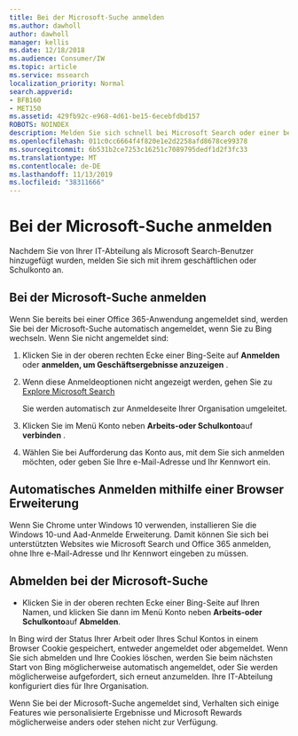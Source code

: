 ```yaml
---
title: Bei der Microsoft-Suche anmelden
ms.author: dawholl
author: dawholl
manager: kellis
ms.date: 12/18/2018
ms.audience: Consumer/IW
ms.topic: article
ms.service: mssearch
localization_priority: Normal
search.appverid:
- BFB160
- MET150
ms.assetid: 429fb92c-e968-4d61-be15-6ecebfdbd157
ROBOTS: NOINDEX
description: Melden Sie sich schnell bei Microsoft Search oder einer beliebigen Office 365-App mit einem geschäftlichen oder Schulkonto an.
ms.openlocfilehash: 011c0cc6664f4f820e1e2d2258afd8678ce99378
ms.sourcegitcommit: 6b531b2ce7253c16251c7089795dedf1d2f3fc33
ms.translationtype: MT
ms.contentlocale: de-DE
ms.lasthandoff: 11/13/2019
ms.locfileid: "38311666"
---
```

# <a name="sign-in-to-microsoft-search"></a>Bei der Microsoft-Suche anmelden

Nachdem Sie von Ihrer IT-Abteilung als Microsoft Search-Benutzer hinzugefügt wurden, melden Sie sich mit ihrem geschäftlichen oder Schulkonto an.
  
## <a name="sign-in-to-microsoft-search"></a>Bei der Microsoft-Suche anmelden

Wenn Sie bereits bei einer Office 365-Anwendung angemeldet sind, werden Sie bei der Microsoft-Suche automatisch angemeldet, wenn Sie zu Bing wechseln. Wenn Sie nicht angemeldet sind:
  
1. Klicken Sie in der oberen rechten Ecke einer Bing-Seite auf **Anmelden** oder **anmelden, um Geschäftsergebnisse anzuzeigen** .
    
2. Wenn diese Anmeldeoptionen nicht angezeigt werden, gehen Sie zu [Explore Microsoft Search](https://www.bing.com/business/explore)
    
    Sie werden automatisch zur Anmeldeseite Ihrer Organisation umgeleitet.
    
3. Klicken Sie im Menü Konto neben **Arbeits-oder Schulkonto**auf **verbinden** .
    
4. Wählen Sie bei Aufforderung das Konto aus, mit dem Sie sich anmelden möchten, oder geben Sie Ihre e-Mail-Adresse und Ihr Kennwort ein.
    
## <a name="use-a-browser-extension-to-sign-in-automatically"></a>Automatisches Anmelden mithilfe einer Browser Erweiterung

Wenn Sie Chrome unter Windows 10 verwenden, installieren Sie die Windows 10-und Aad-Anmelde Erweiterung. Damit können Sie sich bei unterstützten Websites wie Microsoft Search und Office 365 anmelden, ohne Ihre e-Mail-Adresse und Ihr Kennwort eingeben zu müssen.
  
## <a name="sign-out-of-microsoft-search"></a>Abmelden bei der Microsoft-Suche

- Klicken Sie in der oberen rechten Ecke einer Bing-Seite auf Ihren Namen, und klicken Sie dann im Menü Konto neben **Arbeits-oder Schulkonto**auf **Abmelden**.
    
In Bing wird der Status Ihrer Arbeit oder Ihres Schul Kontos in einem Browser Cookie gespeichert, entweder angemeldet oder abgemeldet. Wenn Sie sich abmelden und Ihre Cookies löschen, werden Sie beim nächsten Start von Bing möglicherweise automatisch angemeldet, oder Sie werden möglicherweise aufgefordert, sich erneut anzumelden. Ihre IT-Abteilung konfiguriert dies für Ihre Organisation.
  
Wenn Sie bei der Microsoft-Suche angemeldet sind, Verhalten sich einige Features wie personalisierte Ergebnisse und Microsoft Rewards möglicherweise anders oder stehen nicht zur Verfügung.

  


